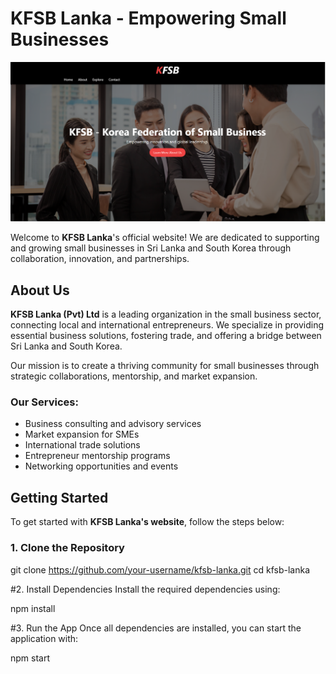 # KFSB Lanka - Empowering Small Businesses

![KFSB Lanka](https://github.com/krm-aadil/GIT-IMAGES/blob/main/ksfb.PNG?raw=true)

Welcome to **KFSB Lanka**'s official website! We are dedicated to supporting and growing small businesses in Sri Lanka and South Korea through collaboration, innovation, and partnerships.

## About Us

**KFSB Lanka (Pvt) Ltd** is a leading organization in the small business sector, connecting local and international entrepreneurs. We specialize in providing essential business solutions, fostering trade, and offering a bridge between Sri Lanka and South Korea.

Our mission is to create a thriving community for small businesses through strategic collaborations, mentorship, and market expansion.

### Our Services:
- Business consulting and advisory services
- Market expansion for SMEs
- International trade solutions
- Entrepreneur mentorship programs
- Networking opportunities and events

## Getting Started

To get started with **KFSB Lanka's website**, follow the steps below:

### 1. Clone the Repository

git clone https://github.com/your-username/kfsb-lanka.git
cd kfsb-lanka

#2. Install Dependencies
Install the required dependencies using:

npm install

#3. Run the App
Once all dependencies are installed, you can start the application with:

npm start
